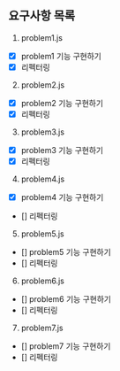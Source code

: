 ## 요구사항 목록

1. problem1.js

- [x] problem1 기능 구현하기
- [x] 리펙터링

2. problem2.js

- [x] problem2 기능 구현하기
- [x] 리펙터링

3. problem3.js

- [x] problem3 기능 구현하기
- [x] 리펙터링

4. problem4.js

- [x] problem4 기능 구현하기
- [] 리펙터링

5. problem5.js

- [] problem5 기능 구현하기
- [] 리펙터링

6. problem6.js

- [] problem6 기능 구현하기
- [] 리펙터링

7. problem7.js

- [] problem7 기능 구현하기
- [] 리펙터링
